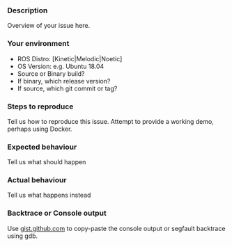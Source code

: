 ### Description

Overview of your issue here.

### Your environment
* ROS Distro: [Kinetic|Melodic|Noetic]
* OS Version: e.g. Ubuntu 18.04
* Source or Binary build?
* If binary, which release version?
* If source, which git commit or tag?

### Steps to reproduce
Tell us how to reproduce this issue. Attempt to provide a working demo, perhaps using Docker.

### Expected behaviour
Tell us what should happen

### Actual behaviour
Tell us what happens instead

### Backtrace or Console output

Use [gist.github.com](gist.github.com) to copy-paste the console output or segfault backtrace using gdb.

